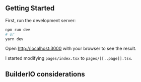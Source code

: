 ## Getting Started

First, run the development server:

```bash
npm run dev
# or
yarn dev
```

Open [http://localhost:3000](http://localhost:3000) with your browser to see the result.

I started modifying `pages/index.tsx` to `pages/[[..page]].tsx`.


## BuilderIO considerations